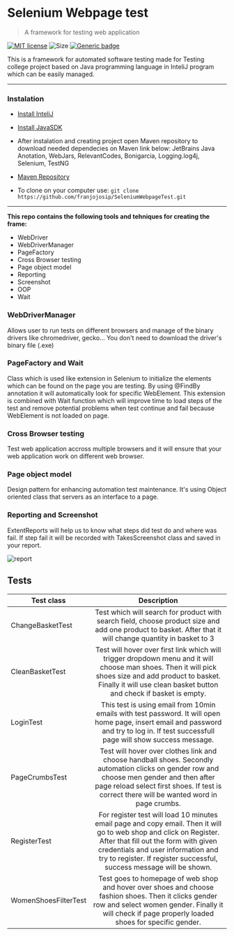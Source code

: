 # Selenium Webpage test
> A framework for testing web application

[![MIT license](https://img.shields.io/badge/License-MIT-blue.svg)](https://lbesson.mit-license.org/)
![Size](https://img.shields.io/github/repo-size/franjojosip/SeleniumWebpageTest)
[![Generic badge](https://img.shields.io/badge/version-dev-<COLOR>.svg)](https://shields.io/)

This is a framework for automated software testing made for Testing college project based on Java programming language in InteliJ program which can be easily managed.

---
### Instalation
- [Install InteliJ](https://www.jetbrains.com/idea/download/#section=windows)
- [Install JavaSDK](https://www.oracle.com/technetwork/java/javase/downloads/jdk8-downloads-2133151.html)

- After instalation and creating project open Maven repository to download needed dependecies on Maven link below:
JetBrains Java Anotation, WebJars, RelevantCodes, Bonigarcia, Logging.log4j, Selenium, TestNG
- [Maven Repository](https://mvnrepository.com/)
- To clone on your computer use: `git clone https://github.com/franjojosip/SeleniumWebpageTest.git`
---
**This repo contains the following tools and tehniques for creating the frame:**
- WebDriver
- WebDriverManager
- PageFactory
- Cross Browser testing
- Page object model
- Reporting
- Screenshot
- OOP
- Wait

### WebDriverManager
Allows user to run tests on different browsers and manage of the binary drivers like chromedriver, gecko...
You don't need to download the driver's binary file (.exe)

### PageFactory and Wait
Class which is used like extension in Selenium to initialize the elements which can be found on the page you are testing.
By using @FindBy annotation it will automatically look for specific WebElement. This extension is combined with Wait function which will improve time to load steps of the test and remove potential problems when test continue and fail because WebElement is not loaded on page.

### Cross Browser testing
Test web application accross multiple browsers and it will ensure that your web application work on different web browser.

### Page object model
Design pattern for enhancing automation test maintenance. It's using Object oriented class that servers as an interface to a page.

### Reporting and Screenshot
ExtentReports will help us to know what steps did test do and where was fail. If step fail it will be recorded with TakesScreenshot class and saved in your report.

![report](https://user-images.githubusercontent.com/52075105/73295518-210ea180-4208-11ea-981e-defa98fa01b9.png)

## Tests

| Test class| Description|
| ----------|:----------:|
| ChangeBasketTest| Test which will search for product with search field, choose product size and add one product to basket. After that it will change quantity in basket to 3|
| CleanBasketTest| Test will hover over first link which will trigger dropdown menu and it will choose man shoes. Then it will pick shoes size and add product to basket. Finally it will use clean basket button and check if basket is empty.|
| LoginTest| This test is using email from 10min emails with test password. It will open home page, insert email and password and try to log in. If test successfull page will show success message.|
| PageCrumbsTest| Test will hover over clothes link and choose handball shoes. Secondly automation clicks on gender row and choose men gender and then after page reload select first shoes. If test is correct there will be wanted word in page crumbs.|
| RegisterTest| For register test will load 10 minutes email page and copy email. Then it will go to web shop and click on Register. After that fill out the form with given credentials and user information and try to register. If register successful, success message will be shown.|
| WomenShoesFilterTest| Test goes to homepage of web shop and hover over shoes and choose fashion shoes. Then it clicks gender row and select women gender. Finally it will check if page properly loaded shoes for specific gender.|

